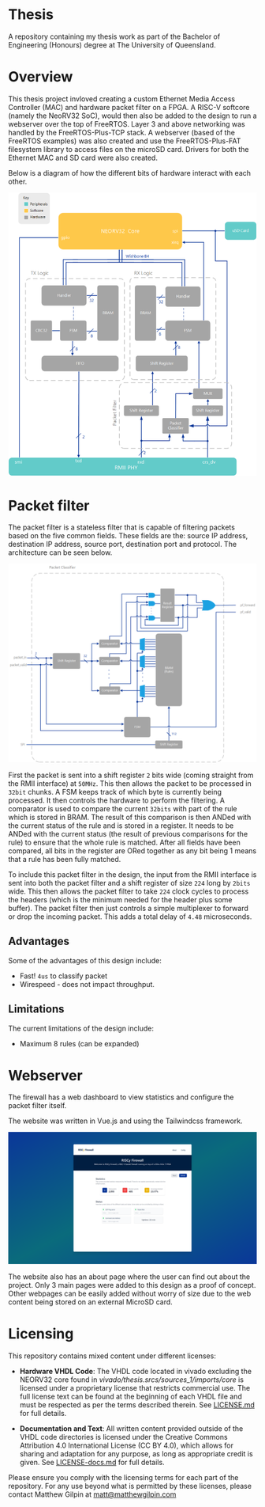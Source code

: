 # Thesis
A repository containing my thesis work as part of the Bachelor of Engineering (Honours) degree at The University of Queensland. 

# Overview

This thesis project invloved creating a custom Ethernet Media Access Controller (MAC) and hardware packet filter on a FPGA. A RISC-V softcore (namely the NeoRV32 SoC), would then also be added to the design to run a webserver over the top of FreeRTOS. Layer 3 and above networking was handled by the FreeRTOS-Plus-TCP stack. A webserver (based of the FreeRTOS examples) was also created and use the FreeRTOS-Plus-FAT filesystem library to access files on the microSD card. Drivers for both the Ethernet MAC and SD card were also created. 

Below is a diagram of how the different bits of hardware interact with each other.

![soc_diagram](diagrams/SoCArchitecture.png "SoC Diagram")

# Packet filter
The packet filter is a stateless filter that is capable of filtering packets based on the five common fields. These fields are the: source IP address, destination IP address, source port, destination port and protocol. The architecture can be seen below.

![packet_filter_arch](diagrams/PacketFilterArchitecture.png "Packet filter architecture")


First the packet is sent into a shift register `2` bits wide (coming straight from the RMII interface) at `50MHz`. This then allows the packet to be processed in `32bit` chunks. A FSM keeps track of which byte is currently being processed. It then controls the hardware to perform the filtering. A comparator is used to compare the current `32bits` with part of the rule which is stored in BRAM. The result of this comparison is then ANDed with the current status of the rule and is stored in a register. It needs to be ANDed with the current status (the result of previous comparisons for the rule) to ensure that the whole rule is matched. After all fields have been compared, all bits in the register are ORed together as any bit being 1 means that a rule has been fully matched.

To include this packet filter in the design, the input from the RMII interface is sent into both the packet filter and a shift register of size `224` long by `2bits` wide. This then allows the packet filter to take `224` clock cycles to process the headers (which is the minimum needed for the header plus some buffer). The packet filter then just controls a simple multiplexer to forward or drop the incoming packet. This adds a total delay of `4.48` microseconds.

## Advantages
Some of the advantages of this design include:
- Fast! `4us` to classify packet
- Wirespeed - does not impact throughput. 

## Limitations
The current limitations of the design include:
- Maximum 8 rules (can be expanded)


# Webserver

The firewall has a web dashboard to view statistics and configure the packet filter itself. 

The website was written in Vue.js and using the Tailwindcss framework. 

![webserver](diagrams/firewall_home.png "Webserver Interface")

The website also has an about page where the user can find out about the project. Only 3 main pages were added to this design as a proof of concept. Other webpages can be easily added without worry of size due to the web content being stored on an external MicroSD card.  

# Licensing

This repository contains mixed content under different licenses:

- **Hardware VHDL Code**: The VHDL code located in vivado excluding the NEORV32 core found in *vivado/thesis.srcs/sources_1/imports/core* is licensed under a proprietary license that restricts commercial use. The full license text can be found at the beginning of each VHDL file and must be respected as per the terms described therein. See [LICENSE.md](/LICENSE.md) for full details.

- **Documentation and Text**: All written content provided outside of the VHDL code directories is licensed under the Creative Commons Attribution 4.0 International License (CC BY 4.0), which allows for sharing and adaptation for any purpose, as long as appropriate credit is given. See [LICENSE-docs.md](/LICENSE-docs.md) for full details.

Please ensure you comply with the licensing terms for each part of the repository. For any use beyond what is permitted by these licenses, please contact Matthew Gilpin at matt@matthewgilpin.com
